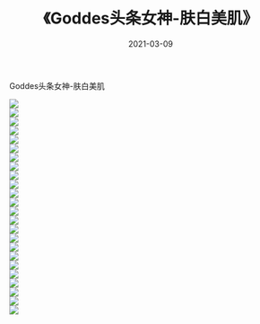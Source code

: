 ﻿---
layout: post
title:  《Goddes头条女神-肤白美肌》
date:   2021-03-09
img: http://img.660000.xyz/Sharelink/网络美图/2021/Goddes头条女神-肤白美肌/000.jpg
categories: [美女, 清纯, 唯美]
---

Goddes头条女神-肤白美肌

  ![](http://img.660000.xyz/Sharelink/网络美图/2021/Goddes头条女神-肤白美肌/001.jpg) <br> ![](http://img.660000.xyz/Sharelink/网络美图/2021/Goddes头条女神-肤白美肌/002.jpg) <br> ![](http://img.660000.xyz/Sharelink/网络美图/2021/Goddes头条女神-肤白美肌/003.jpg) <br> ![](http://img.660000.xyz/Sharelink/网络美图/2021/Goddes头条女神-肤白美肌/004.jpg) <br> ![](http://img.660000.xyz/Sharelink/网络美图/2021/Goddes头条女神-肤白美肌/005.jpg) <br> ![](http://img.660000.xyz/Sharelink/网络美图/2021/Goddes头条女神-肤白美肌/006.jpg) <br> ![](http://img.660000.xyz/Sharelink/网络美图/2021/Goddes头条女神-肤白美肌/007.jpg) <br> ![](http://img.660000.xyz/Sharelink/网络美图/2021/Goddes头条女神-肤白美肌/008.jpg) <br> ![](http://img.660000.xyz/Sharelink/网络美图/2021/Goddes头条女神-肤白美肌/009.jpg) <br> ![](http://img.660000.xyz/Sharelink/网络美图/2021/Goddes头条女神-肤白美肌/010.jpg) <br> ![](http://img.660000.xyz/Sharelink/网络美图/2021/Goddes头条女神-肤白美肌/011.jpg) <br> ![](http://img.660000.xyz/Sharelink/网络美图/2021/Goddes头条女神-肤白美肌/012.jpg) <br> ![](http://img.660000.xyz/Sharelink/网络美图/2021/Goddes头条女神-肤白美肌/013.jpg) <br> ![](http://img.660000.xyz/Sharelink/网络美图/2021/Goddes头条女神-肤白美肌/014.jpg) <br> ![](http://img.660000.xyz/Sharelink/网络美图/2021/Goddes头条女神-肤白美肌/015.jpg) <br> ![](http://img.660000.xyz/Sharelink/网络美图/2021/Goddes头条女神-肤白美肌/016.jpg) <br> ![](http://img.660000.xyz/Sharelink/网络美图/2021/Goddes头条女神-肤白美肌/017.jpg) <br> ![](http://img.660000.xyz/Sharelink/网络美图/2021/Goddes头条女神-肤白美肌/018.jpg) <br> ![](http://img.660000.xyz/Sharelink/网络美图/2021/Goddes头条女神-肤白美肌/019.jpg) <br> ![](http://img.660000.xyz/Sharelink/网络美图/2021/Goddes头条女神-肤白美肌/020.jpg) <br> ![](http://img.660000.xyz/Sharelink/网络美图/2021/Goddes头条女神-肤白美肌/021.jpg) <br> ![](http://img.660000.xyz/Sharelink/网络美图/2021/Goddes头条女神-肤白美肌/022.jpg) <br> ![](http://img.660000.xyz/Sharelink/网络美图/2021/Goddes头条女神-肤白美肌/023.jpg) <br> ![](http://img.660000.xyz/Sharelink/网络美图/2021/Goddes头条女神-肤白美肌/024.jpg) <br>